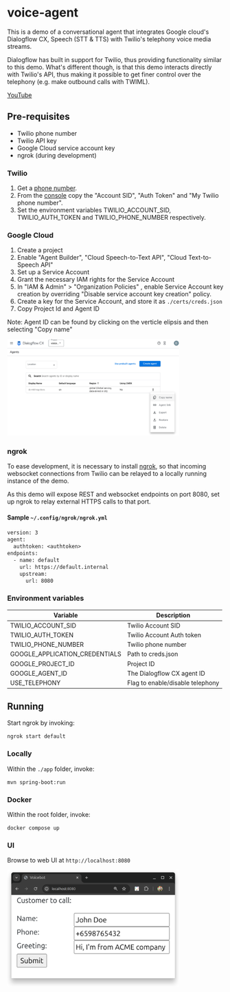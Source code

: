 # voice-agent

This is a demo of a conversational agent that integrates Google cloud's Dialogflow CX, Speech (STT & TTS) with Twilio's telephony voice media streams. 

Dialogflow has built in support for Twilio, thus providing  functionality similar to this demo. What's different though, is that this demo interacts directly with Twilio's API, thus making it possible to get finer control over the telephony (e.g. make outbound calls with TWIML).

[YouTube](https://youtu.be/e21PqxPLJAo)

## Pre-requisites

* Twilio phone number
* Twilio API key
* Google Cloud service account key
* ngrok (during development)

### Twilio

1. Get a [phone number](https://www.twilio.com/docs/phone-numbers).
2. From the [console](https://console.twilio.com) copy the "Account SID", "Auth Token" and "My Twilio phone number".
3. Set the environment variables TWILIO_ACCOUNT_SID, TWILIO_AUTH_TOKEN and TWILIO_PHONE_NUMBER respectively.

### Google Cloud

1. Create a project 
2. Enable "Agent Builder", "Cloud Speech-to-Text API", "Cloud Text-to-Speech API"
3. Set up a Service Account
4. Grant the necessary IAM rights for the Service Account
5. In "IAM & Admin" > "Organization Policies" , enable Service Account key creation by overriding "Disable service account key creation" policy.
6. Create a key for the Service Account, and store it as `./certs/creds.json`
7. Copy Project Id and Agent ID

Note: Agent ID can be found by clicking on the verticle elipsis and then selecting "Copy name"

<img src="./docs/cx_agent_id.png" style="width:400px" />

### ngrok

To ease development, it is necessary to install [ngrok](https://ngrok.com), so that incoming websocket connections from Twilio can be relayed to a locally running instance of the demo.

As this demo will expose REST and websocket endpoints on port 8080, set up ngrok to relay external HTTPS calls to that port.

#### Sample `~/.config/ngrok/ngrok.yml`

```
version: 3
agent:
  authtoken: <authtoken>
endpoints:
  - name: default
    url: https://default.internal
    upstream:
      url: 8080

```

### Environment variables
|Variable|Description|
|-|-|
|TWILIO_ACCOUNT_SID| Twilio Account SID |
|TWILIO_AUTH_TOKEN| Twilio Account Auth token |
|TWILIO_PHONE_NUMBER| Twilio phone number |
|GOOGLE_APPLICATION_CREDENTIALS| Path to creds.json |
|GOOGLE_PROJECT_ID | Project ID |
|GOOGLE_AGENT_ID |The Dialogflow CX agent ID|
|USE_TELEPHONY | Flag to enable/disable telephony |


## Running

Start ngrok by invoking:

```
ngrok start default
```

### Locally

Within the ```./app``` folder, invoke:
```
mvn spring-boot:run
```


### Docker

Within the root folder, invoke:

```
docker compose up
```

### UI

Browse to web UI at `http://localhost:8080`

<img src="./docs/web_ui.png" style="width:400px" />